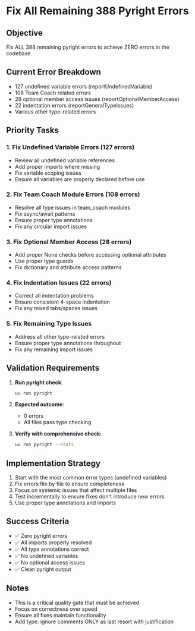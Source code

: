 # Fix All Remaining 388 Pyright Errors

## Objective
Fix ALL 388 remaining pyright errors to achieve ZERO errors in the codebase.

## Current Error Breakdown
- 127 undefined variable errors (reportUndefinedVariable)
- 108 Team Coach related errors
- 28 optional member access issues (reportOptionalMemberAccess)
- 22 indentation errors (reportGeneralTypeIssues)
- Various other type-related errors

## Priority Tasks

### 1. Fix Undefined Variable Errors (127 errors)
- Review all undefined variable references
- Add proper imports where missing
- Fix variable scoping issues
- Ensure all variables are properly declared before use

### 2. Fix Team Coach Module Errors (108 errors)
- Resolve all type issues in team_coach modules
- Fix async/await patterns
- Ensure proper type annotations
- Fix any circular import issues

### 3. Fix Optional Member Access (28 errors)
- Add proper None checks before accessing optional attributes
- Use proper type guards
- Fix dictionary and attribute access patterns

### 4. Fix Indentation Issues (22 errors)
- Correct all indentation problems
- Ensure consistent 4-space indentation
- Fix any mixed tabs/spaces issues

### 5. Fix Remaining Type Issues
- Address all other type-related errors
- Ensure proper type annotations throughout
- Fix any remaining import issues

## Validation Requirements

1. **Run pyright check**:
   ```bash
   uv run pyright
   ```
   
2. **Expected outcome**: 
   - 0 errors
   - All files pass type checking

3. **Verify with comprehensive check**:
   ```bash
   uv run pyright --stats
   ```

## Implementation Strategy

1. Start with the most common error types (undefined variables)
2. Fix errors file by file to ensure completeness
3. Focus on systemic issues that affect multiple files
4. Test incrementally to ensure fixes don't introduce new errors
5. Use proper type annotations and imports

## Success Criteria

- ✅ Zero pyright errors
- ✅ All imports properly resolved
- ✅ All type annotations correct
- ✅ No undefined variables
- ✅ No optional access issues
- ✅ Clean pyright output

## Notes

- This is a critical quality gate that must be achieved
- Focus on correctness over speed
- Ensure all fixes maintain functionality
- Add type: ignore comments ONLY as last resort with justification